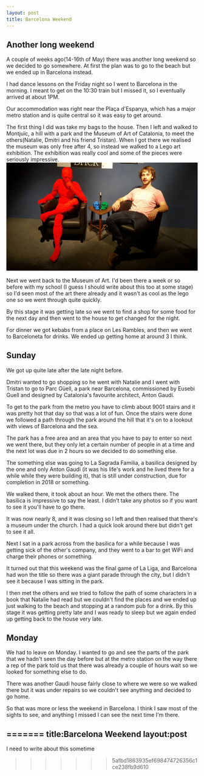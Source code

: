 ```yaml
---
layout: post
title: Barcelona Weekend
---
```

## Another long weekend
A couple of weeks ago(14-16th of May) there was another long weekend so we decided to go somewhere. At first the plan was to go to the beach but we ended up in Barcelona instead. 


I had dance lessons on the Friday night so I went to Barcelona in the morning. I meant to get on the 10:30 train but I missed it, so I eventually arrived at about 1PM.

Our accommodation was right near the Plaça d'Espanya, which has a major metro station and is quite central so it was easy to get around.

The first thing I did was take my bags to the house. Then I left and walked to Montjuïc, a hill with a park and the Museum of Art of Catalonia, to meet the others(Natalie, Dmitri and his friend Tristan). When I got there we realised the museum was only free after 4, so instead we walked to a Lego art exhibition.  The exhibition was really cool and some of the pieces were seriously impressive.
![Lego art](/assets/lego.jpg)

Next we went back to the Museum of Art. I'd been there a week or so before with my school (I guess I should write about this too at some stage) so I'd seen most of the art there already and it wasn't as cool as the lego one so we went through quite quickly.

By this stage it was getting late so we went to find a shop for some food for the next day and then went to the house to get changed for the night. 

For dinner we got kebabs from a place on Les Rambles, and then we went to Barceloneta for drinks. We ended up getting home at around 3 I think.

## Sunday
We got up quite late after the late night before. 

Dmitri wanted to go shopping so he went with Natalie and I went with Tristan to go to Parc Güell, a park near Barcelona, commissioned by  Eusebi Guell and designed by Catalonia's favourite architect, Anton Gaudí. 

To get to the park from the metro you have to climb about 9001 stairs and it was pretty hot that day so that was a lot of fun. Once the stairs were done we followed a path through the park around the hill that it's on to a lookout with views of Barcelona and the sea. 

The park has a free area and an area that you have to pay to enter so next we went there, but they only let a certain number of people in at a time and the next lot was due in 2 hours so we decided to do something else.

The something else was going to La Sagrada Familia, a basilica designed by the one and only Anton Gaudi (it was his life's work and he lived there for a while while they were building it), that is still under construction, due for completion in 2018 or something. 

We walked there, it took about an hour. We met the others there. The basilica is impressive to say the least. I didn't take any photos so if you want to see it you'll have to go there.

It was now nearly 8, and it was closing so I left and then realised that there's a museum under the church. I had a quick look around there but didn't get to see it all.

Next I sat in a park across from the basilica for a while because I was getting sick of the other's company, and they went to a bar to get WiFi and charge their phones or something.

It turned out that this weekend was the final game of La Liga, and Barcelona had won the title so there was a giant parade through the city, but I didn't see it because I was sitting in the park. 

I then met the others and we tried to follow the path of some characters in a book that Natalie had read but we couldn't find the places and we ended up just walking to the beach and stopping at a random pub for a drink. By this stage it was getting pretty late and I was ready to sleep but we again ended up getting back to the house very late.

## Monday
We had to leave on Monday. I wanted to go and see the parts of the park that we hadn't seen the day before but at the metro station on the way there a rep of the park told us that there was already a couple of hours wait so we looked for something else to do. 

There was another Gaudi house fairly close to where we were so we walked there but it was under repairs so we couldn't see anything and decided to go home.

So that was more or less the weekend in Barcelona. I think I saw most of the sights to see, and anything I missed I can see the next time I'm there. 

=======
title:Barcelona Weekend
layout:post
---
I need to write about this sometime 
>>>>>>> 5afbd1863935ef698474726356c1ce238fb9d610
